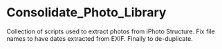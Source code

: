 # Consolidate_Photo_Library
Collection of scripts used to extract photos from iPhoto Structure. Fix file names to have dates extracted from EXIF. Finally to de-duplicate. 

